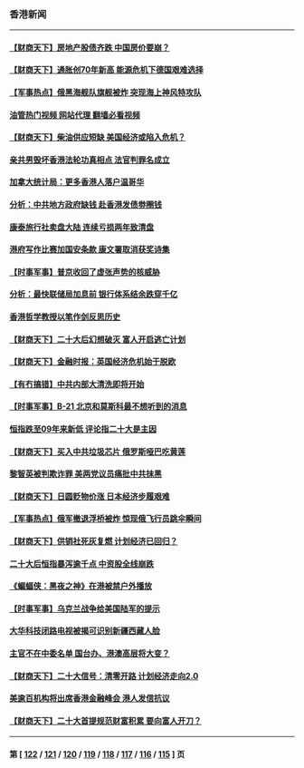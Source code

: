 ### 香港新闻
---
#### [【财商天下】房地产股债齐跌 中国房价要崩？](../../pages/ncid1349362/n13858185.md?11031645) 
#### [【财商天下】通胀创70年新高 能源危机下德国艰难选择](../../pages/ncid1349362/n13857331.md?11031645) 
#### [【军事热点】俄黑海舰队旗舰被炸 突现海上神风特攻队](../../pages/ncid1349362/n13856632.md?11031645) 
#### [油管热门视频 网站代理 翻墙必看视频](http://132.145.103.77:81/youtube.html?11031645)
#### [【财商天下】柴油供应短缺 美国经济或陷入危机？](../../pages/ncid1349362/n13856614.md?11031645) 
#### [亲共男毁坏香港法轮功真相点 法官判罪名成立](../../pages/ncid1349362/n13856571.md?11031645) 
#### [加拿大统计局：更多香港人落户温哥华](../../pages/ncid1349362/n13855904.md?11031645) 
#### [分析：中共地方政府缺钱 赴香港发债劵圈钱](../../pages/ncid1349362/n13855612.md?11031645) 
#### [康泰旅行社卖盘大陆 连续亏损两年致清盘](../../pages/ncid1349362/n13855608.md?11031645) 
#### [港府写作比赛加国安条款 康文署取消获奖诗集](../../pages/ncid1349362/n13855605.md?11031645) 
#### [【时事军事】普京收回了虚张声势的核威胁](../../pages/ncid1349362/n13855480.md?11031645) 
#### [分析：最快联储局加息前 银行体系结余跌穿千亿](../../pages/ncid1349362/n13855211.md?11031645) 
#### [香港哲学教授以笔作剑反思历史](../../pages/ncid1349362/n13854992.md?11031645) 
#### [【财商天下】二十大后幻想破灭 富人开启逃亡计划](../../pages/ncid1349362/n13854942.md?11031645) 
#### [【财商天下】金融时报：英国经济危机始于脱欧](../../pages/ncid1349362/n13854226.md?11031645) 
#### [【有冇搞错】中共内部大清洗即将开始](../../pages/ncid1349362/n13853793.md?11031645) 
#### [【时事军事】B-21 北京和莫斯科最不想听到的消息](../../pages/ncid1349362/n13853499.md?11031645) 
#### [恒指跌至09年来新低 评论指二十大是主因](../../pages/ncid1349362/n13853778.md?11031645) 
#### [【财商天下】买入中共垃圾芯片 俄罗斯哑巴吃黄莲](../../pages/ncid1349362/n13853493.md?11031645) 
#### [黎智英被判欺诈罪 美两党议员痛批中共抹黑](../../pages/ncid1349362/n13852892.md?11031645) 
#### [【财商天下】日圆贬物价涨 日本经济步履艰难](../../pages/ncid1349362/n13852700.md?11031645) 
#### [【军事热点】俄军撤退浮桥被炸 惊现俄飞行员跳伞瞬间](../../pages/ncid1349362/n13852376.md?11031645) 
#### [【财商天下】供销社死灰复燃 计划经济已回归？](../../pages/ncid1349362/n13852039.md?11031645) 
#### [二十大后恒指暴泻逾千点 中资股全线崩跌](../../pages/ncid1349362/n13851857.md?11031645) 
#### [《蝙蝠侠：黑夜之神》在港被禁户外播放](../../pages/ncid1349362/n13851614.md?11031645) 
#### [【时事军事】乌克兰战争给美国陆军的提示](../../pages/ncid1349362/n13851166.md?11031645) 
#### [大华科技闭路电视被揭可识别新疆西藏人脸](../../pages/ncid1349362/n13850948.md?11031645) 
#### [主官不在中委名单 国台办、港澳高层将大变？](../../pages/ncid1349362/n13850754.md?11031645) 
#### [【财商天下】二十大信号：清零开路 计划经济走向2.0](../../pages/ncid1349362/n13850408.md?11031645) 
#### [美逾百机构将出席香港金融峰会 港人发信抗议](../../pages/ncid1349362/n13850047.md?11031645) 
#### [【财商天下】二十大首提规范财富积累 要向富人开刀？](../../pages/ncid1349362/n13849578.md?11031645) 

---
#### 第 [ [122](./122.md?11031645) / [121](./121.md?11031645) / [120](./120.md?11031645) / [119](./119.md?11031645) / [118](./118.md?11031645) / [117](./117.md?11031645) / [116](./116.md?11031645) / [115](./115.md?11031645) ] 页
